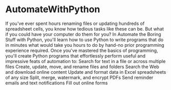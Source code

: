 # AutomateWithPython
If you've ever spent hours renaming files or updating hundreds of spreadsheet cells, you know how tedious tasks like these can be. But what if you could have your computer do them for you?  In Automate the Boring Stuff with Python, you'll learn how to use Python to write programs that do in minutes what would take you hours to do by hand-no prior programming experience required. Once you've mastered the basics of programming, you'll create Python programs that effortlessly perform useful and impressive feats of automation to:  Search for text in a file or across multiple files Create, update, move, and rename files and folders Search the Web and download online content Update and format data in Excel spreadsheets of any size Split, merge, watermark, and encrypt PDFs Send reminder emails and text notifications Fill out online forms
